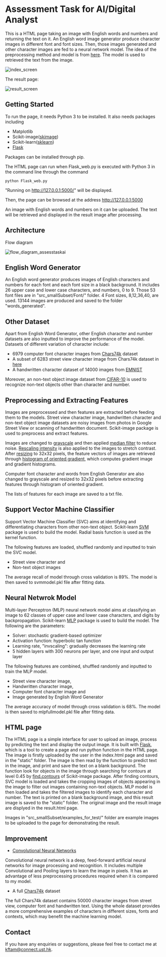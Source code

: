 # Assessment Task for AI/Digital Analyst

This is a HTML page taking an image with English words and numbers and returning the text on it. An English word image generator produce character images in different font and font sizes. Then, those images generated and other character images are fed to a neural network model. The idea of the preprocessing method and model is from [here](http://francescopochetti.com/text-recognition-natural-scenes/#first). The model is used to retrieved the text from the image.

![index_screen](https://user-images.githubusercontent.com/33834357/33052612-a88e3248-ceaa-11e7-9a9f-095aaefc50e0.JPG)

The result page:

![result_screen](https://user-images.githubusercontent.com/33834357/33080444-1247f2c4-cf13-11e7-8cff-b9827331e679.JPG)

## Getting Started

To run the page, it needs Python 3 to be installed. It also needs packages including
 * Matplotlib
 * Scikit-image([skimage](http://scikit-image.org/))
 * Scikit-learn([sklearn](http://scikit-learn.org/stable/))
 * [Flask](http://flask.pocoo.org/)

Packages can be installed through pip.

The HTML page can run when Flask_web.py is executed with Python 3 in the command line through the command 
```
python Flask_web.py
```

"Running on http://127.0.0.1:5000/" will be displayed.

Then, the page can be browsed at the address http://127.0.0.1:5000

An image with English words and numbers on it can be uploaded. The text will be retrieved and displayed in the result image after processing.

## Architecture

Flow diagram

![flow_diagram_assesstaskai](https://user-images.githubusercontent.com/33834357/33081420-49d5b9f4-cf15-11e7-81cf-f61bb0b20025.png)

## English Word Generator

An English word generator produces images of English characters and numbers for each font and each font size in a black background. It includes 26 upper case and lower case characters, and numbers, 0 to 9. Those 53 font files are in "src_smallSubset/Font/" folder. 4 Font sizes, 8,12,36,40, are used. 13144 images are produced and saved to the folder "words_generated".

## Other Dataset

Apart from English Word Generator, other English character and number datasets are also inputted to improve the performance of the model. Datasets of different variation of character include:

 * 6979 computer font character images from [Chars74k](http://www.ee.surrey.ac.uk/CVSSP/demos/chars74k/) dataset
 * A subset of 6283 street view character image from Chars74k dataset in [here](https://www.kaggle.com/c/street-view-getting-started-with-julia/data)
 * A handwritten character dataset of 14000 images from [EMNIST](https://www.nist.gov/itl/iad/image-group/emnist-dataset)
 
Moreover, an non-text object image dataset from [CIFAR-10](https://www.kaggle.com/c/cifar-10/data) is used to recognize non-text objects other than character and number.

## Preprocessing and Extracting Features

Images are preprocessed and then features are extracted before feeding them to the models. Street view character image, handwritten character and non-text object image datasets are noisy images from photos in Google Street View or scanning of handwritten document. Scikit-image package is used to preprocess and extract features. 

Images are changed to [grayscale](http://scikit-image.org/docs/dev/api/skimage.color.html#skimage.color.rgb2gray) and then applied [median filter](http://scikit-image.org/docs/dev/api/skimage.filters.html#skimage.filters.median) to reduce noise. [Rescaling intensity](http://scikit-image.org/docs/dev/api/skimage.exposure.html#skimage.exposure.rescale_intensity) is also applied to the images to stretch contrast. After [resizing](http://scikit-image.org/docs/dev/api/skimage.transform.html#skimage.transform.resize) to 32x32 pixels, the feature vectors of images are retrieved through [histogram of oriented gradient](http://scikit-image.org/docs/dev/auto_examples/features_detection/plot_hog.html), which computes gradient image and gradient histograms.

Computer font character and words from English Generator are also changed to grayscale and resized to 32x32 pixels before extracting features through histogram of oriented gradient.

The lists of features for each image are saved to a txt file.

## Support Vector Machine Classifier

Support Vector Machine Classifier (SVC) aims at identifying and differentiating characters from other non-text object. Scikit-learn [SVM](http://scikit-learn.org/stable/modules/generated/sklearn.svm.SVC.html) package is used to build the model. Radial basis function is used as the kernel function. 

The following features are loaded, shuffled randomly and inputted to train the SVC model.

 * Street view character and 
 * Non-text object images  

The average recall of model through cross validation is 89%. The model is then saved to svmmodel.pkl file after fitting data.

## Neural Netwrok Model

Multi-layer Perceptron (MLP) neural network model aims at classifying an image to 62 classes of upper case and lower case characters, and digits by backpropagation. Scikit-learn [MLP](http://scikit-learn.org/stable/modules/generated/sklearn.neural_network.MLPClassifier.html) package is used to build the model. The following are the parameters:

 * Solver: stochastic gradient-based optimizer
 * Activation function: hyperbolic tan function
 * Learning rate, "invscaling": gradually decreases the learning rate
 * 5 hidden layers with 300 neurons per layer, and one input and output layer

The following features are combined, shuffled randomly and inputted to train the MLP model. 

 * Street view character image, 
 * Handwritten character image, 
 * Computer font character image and 
 * Image generated by English Word Generator 
 
The average accuracy of model through cross validation is 68%. The model is then saved to mlpfullmodel.pkl file after fitting data.

## HTML page

The HTML page is a simple interface for user to upload an image, process by predicting the text and display the output image. It is built with [Flask](http://flask.pocoo.org/), which is a tool to create a page and run python function in the HTML page. The image is firstly uploaded by the user in the index.html page and saved in the "static" folder. The image is then read by the function to predict text in the image, and print and save the text on a blank background. The function look for objects in the image through searching for contours at level 0.45 by [find.contours](http://scikit-image.org/docs/dev/api/skimage.measure.html#skimage.measure.find_contours) of Scikit-image package. After finding contours, SVC model is loaded and takes the cropping images of objects appearing in the image to filter out images containing non-text objects. MLP model is then loaded and takes the filtered images to identify each character and number. The text is printed on a blank background image, and this result image is saved to the "static" folder. The original image and the result image are displyed in the result.html page.

Images in "src_smallSubset/examples_for_test/" folder are example images to be uploaded to the page for demonstrating the result.

## Improvement

 * [Convolutional Neural Networks](https://en.wikipedia.org/wiki/Convolutional_neural_network)
 
Convolutional neural network is a deep, feed-forward artificial neural networks for image processing and recognition. It includes multiple Convolutional and Pooling layers to learn the image in pixels. It has an advantage of less preprocessing procedures required when it is compared to my model.
 
 * A full [Chars74k](http://www.ee.surrey.ac.uk/CVSSP/demos/chars74k/) dataset
 
The full Chars74k dataset contains 50000 character images from street view, computer font and handwritten text. Using the whole dataset provides a more comprehensive examples of characters in different sizes, fonts and contexts, which may benefit the machine learning model.

## Contact 
If you have any enquiries or suggestions, please feel free to contact me at <kftam@connect.ust.hk>.
